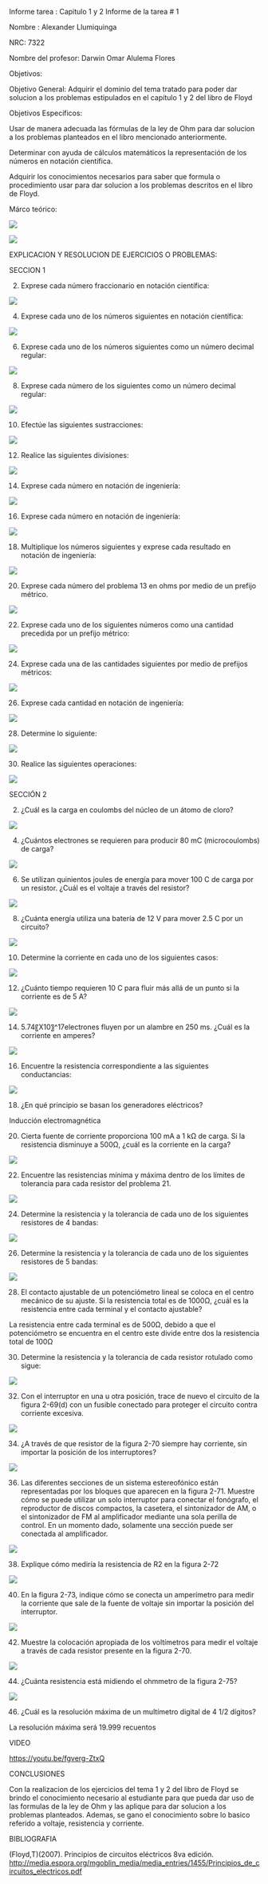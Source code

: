 Informe tarea : Capitulo 1 y 2 Informe de la tarea # 1

Nombre : Alexander Llumiquinga

NRC: 7322

Nombre del profesor: Darwin Omar Alulema Flores

Objetivos:

Objetivo General: Adquirir el dominio del tema tratado para poder dar solucion a los problemas estipulados en el capítulo 1 y 2 del libro de Floyd

Objetivos Específicos: 

Usar de manera adecuada las fórmulas de la ley de Ohm para dar solucion a los problemas planteados en el libro mencionado anteriormente.

Determinar con ayuda de cálculos matemáticos la representación de los números en notación científica.

Adquirir los conocimientos necesarios para saber que formula o procedimiento usar para dar solucion a los problemas descritos en el libro de Floyd.

Márco teórico:

![](https://github.com/Llumiquinga-Alexander/Tarea-1/blob/main/f1.jpg)

![](https://github.com/Llumiquinga-Alexander/Tarea-1/blob/main/f2.jpg)

EXPLICACION Y RESOLUCION DE EJERCICIOS O PROBLEMAS:

SECCION 1

2. Exprese cada número fraccionario en notación científica:

![](https://github.com/Llumiquinga-Alexander/Tarea-1/blob/main/1.png)

4. Exprese cada uno de los números siguientes en notación científica:

![](https://github.com/Llumiquinga-Alexander/Tarea-1/blob/main/2.png)

6. Exprese cada uno de los números siguientes como un número decimal regular:

![](https://github.com/Llumiquinga-Alexander/Tarea-1/blob/main/3.png)

8. Exprese cada número de los siguientes como un número decimal regular:

![](https://github.com/Llumiquinga-Alexander/Tarea-1/blob/main/4.png)

10. Efectúe las siguientes sustracciones:

![](https://github.com/Llumiquinga-Alexander/Tarea-1/blob/main/5.png)

12. Realice las siguientes divisiones:

![](https://github.com/Llumiquinga-Alexander/Tarea-1/blob/main/6.png)

14. Exprese cada número en notación de ingeniería:

![](https://github.com/Llumiquinga-Alexander/Tarea-1/blob/main/7.png)

16. Exprese cada número en notación de ingeniería:

![](https://github.com/Llumiquinga-Alexander/Tarea-1/blob/main/8.png)

18. Multiplique los números siguientes y exprese cada resultado en notación de ingeniería:

![](https://github.com/Llumiquinga-Alexander/Tarea-1/blob/main/9.png)

20. Exprese cada número del problema 13 en ohms por medio de un prefijo métrico.

![](https://github.com/Llumiquinga-Alexander/Tarea-1/blob/main/10.png)

22. Exprese cada uno de los siguientes números como una cantidad precedida por un prefijo métrico:

![](https://github.com/Llumiquinga-Alexander/Tarea-1/blob/main/11.png)

24. Exprese cada una de las cantidades siguientes por medio de prefijos métricos:

![](https://github.com/Llumiquinga-Alexander/Tarea-1/blob/main/12.png)

26. Exprese cada cantidad en notación de ingeniería:

![](https://github.com/Llumiquinga-Alexander/Tarea-1/blob/main/13.png)

28. Determine lo siguiente:

![](https://github.com/Llumiquinga-Alexander/Tarea-1/blob/main/14.png)

30. Realice las siguientes operaciones:

![](https://github.com/Llumiquinga-Alexander/Tarea-1/blob/main/15.png)

SECCIÓN 2

2. ¿Cuál es la carga en coulombs del núcleo de un átomo de cloro?

![](https://github.com/Llumiquinga-Alexander/Tarea-1/blob/main/1.1.png)

4. ¿Cuántos electrones se requieren para producir 80 mC (microcoulombs) de carga?

![](https://github.com/Llumiquinga-Alexander/Tarea-1/blob/main/1.2.png)

6. Se utilizan quinientos joules de energía para mover 100 C de carga por un resistor. ¿Cuál es el voltaje a través del resistor?

![](https://github.com/Llumiquinga-Alexander/Tarea-1/blob/main/1.3.png)

8. ¿Cuánta energía utiliza una batería de 12 V para mover 2.5 C por un circuito?

![](https://github.com/Llumiquinga-Alexander/Tarea-1/blob/main/1.4.png)

10. Determine la corriente en cada uno de los siguientes casos:

![](https://github.com/Llumiquinga-Alexander/Tarea-1/blob/main/1.5.png)

12. ¿Cuánto tiempo requieren 10 C para fluir más allá de un punto si la corriente es de 5 A?

![](https://github.com/Llumiquinga-Alexander/Tarea-1/blob/main/1.6.png)

14. 5.74〖X10〗^17electrones fluyen por un alambre en 250 ms. ¿Cuál es la corriente en amperes?

![](https://github.com/Llumiquinga-Alexander/Tarea-1/blob/main/1.7.png)

16. Encuentre la resistencia correspondiente a las siguientes conductancias:

![](https://github.com/Llumiquinga-Alexander/Tarea-1/blob/main/1.8.png)

18. ¿En qué principio se basan los generadores eléctricos?

Inducción electromagnética

20. Cierta fuente de corriente proporciona 100 mA a 1 kΩ de carga. Si la resistencia disminuye a 500Ω, ¿cuál es la corriente en la carga?

![](https://github.com/Llumiquinga-Alexander/Tarea-1/blob/main/1.9.png)

22. Encuentre las resistencias mínima y máxima dentro de los límites de tolerancia para cada resistor del problema 21.

![](https://github.com/Llumiquinga-Alexander/Tarea-1/blob/main/2.0.png)

24. Determine la resistencia y la tolerancia de cada uno de los siguientes resistores de 4 bandas:

![](https://github.com/Llumiquinga-Alexander/Tarea-1/blob/main/2.1.png)

26. Determine la resistencia y la tolerancia de cada uno de los siguientes resistores de 5 bandas:

![](https://github.com/Llumiquinga-Alexander/Tarea-1/blob/main/2.2.png)

28. El contacto ajustable de un potenciómetro lineal se coloca en el centro mecánico de su ajuste. Si la resistencia total es de 1000Ω, ¿cuál es la resistencia entre cada terminal y el contacto ajustable?

La resistencia entre cada terminal es de 500Ω, debido a que el potenciómetro se encuentra en el centro este divide entre dos la resistencia total de 100Ω

30. Determine la resistencia y la tolerancia de cada resistor rotulado como sigue:

![](https://github.com/Llumiquinga-Alexander/Tarea-1/blob/main/2.4.png)

32. Con el interruptor en una u otra posición, trace de nuevo el circuito de la figura 2-69(d) con un fusible conectado para proteger el circuito contra corriente excesiva.

![](https://github.com/Llumiquinga-Alexander/Tarea-1/blob/main/2.6.png)

34. ¿A través de que resistor de la figura 2-70 siempre hay corriente, sin importar la posición de los interruptores?

![](https://github.com/Llumiquinga-Alexander/Tarea-1/blob/main/2.8.png)

36. Las diferentes secciones de un sistema estereofónico están representadas por los bloques que aparecen en la figura 2-71. Muestre cómo se puede utilizar un solo interruptor para conectar el fonógrafo, el reproductor de discos compactos, la casetera, el sintonizador de AM, o el sintonizador de FM al amplificador mediante una sola perilla de control. En un momento dado, solamente una sección puede ser conectada al amplificador.

![](https://github.com/Llumiquinga-Alexander/Tarea-1/blob/main/3.0.png)

38. Explique cómo mediría la resistencia de R2 en la figura 2-72

![](https://github.com/Llumiquinga-Alexander/Tarea-1/blob/main/3.1.png)

40. En la figura 2-73, indique cómo se conecta un amperímetro para medir la corriente que sale de la fuente de voltaje sin importar la posición del interruptor.

![](https://github.com/Llumiquinga-Alexander/Tarea-1/blob/main/3.2.png)

42. Muestre la colocación apropiada de los voltímetros para medir el voltaje a través de cada resistor presente en la figura 2-70.

![](https://github.com/Llumiquinga-Alexander/Tarea-1/blob/main/3.3.png)

44. ¿Cuánta resistencia está midiendo el ohmmetro de la figura 2-75?

![](https://github.com/Llumiquinga-Alexander/Tarea-1/blob/main/3.4.png)

46. ¿Cuál es la resolución máxima de un multímetro digital de 4 1/2 dígitos?

La resolución máxima será 19.999 recuentos

VIDEO

https://youtu.be/fgverg-ZtxQ

CONCLUSIONES

Con la realizacion de los ejercicios del tema 1 y 2 del libro de Floyd se brindo el conocimiento necesario al estudiante para que pueda dar uso de las formulas de la ley de Ohm y las aplique para dar solucion a los problemas planteados. Ademas, se gano el conocimiento sobre lo basico referido a voltaje, resistencia y corriente.

BIBLIOGRAFIA

(Floyd,T)(2007). Principios de circuitos eléctricos 8va edición. http://media.espora.org/mgoblin_media/media_entries/1455/Principios_de_circuitos_electricos.pdf

